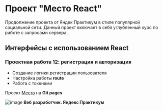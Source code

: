 # Проект "Место React"
Продолжение проекта от Яндек Практикум в стиле популярной социальной сети. Данный проект включает в себя углубленный курс по работе с запросами сервера.

## Интерфейсы с использованием React
### Проектная работа 12: регистрация и авторизация
* Создание логики регистрации пользователя
* Настройка работы __route__
* Работа с токенами


Проект [Место](https://vova-iz-tambova.github.io/mesto/) на **Git pages**

![image](https://repository-images.githubusercontent.com/664732808/af8e2505-9b56-4db7-8d2f-8c4c609649a1)
**Веб разработчик. Яндекс Практикум**
